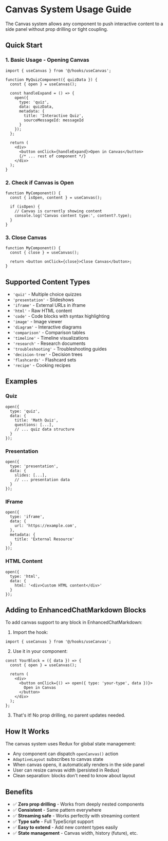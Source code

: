 # Canvas System Usage Guide

The Canvas system allows any component to push interactive content to a side panel without prop drilling or tight coupling.

## Quick Start

### 1. Basic Usage - Opening Canvas

```tsx
import { useCanvas } from '@/hooks/useCanvas';

function MyQuizComponent({ quizData }) {
  const { open } = useCanvas();

  const handleExpand = () => {
    open({
      type: 'quiz',
      data: quizData,
      metadata: { 
        title: 'Interactive Quiz',
        sourceMessageId: messageId 
      }
    });
  };

  return (
    <div>
      <button onClick={handleExpand}>Open in Canvas</button>
      {/* ... rest of component */}
    </div>
  );
}
```

### 2. Check if Canvas is Open

```tsx
function MyComponent() {
  const { isOpen, content } = useCanvas();

  if (isOpen) {
    // Canvas is currently showing content
    console.log('Canvas content type:', content?.type);
  }
}
```

### 3. Close Canvas

```tsx
function MyComponent() {
  const { close } = useCanvas();

  return <button onClick={close}>Close Canvas</button>;
}
```

## Supported Content Types

- `'quiz'` - Multiple choice quizzes
- `'presentation'` - Slideshows
- `'iframe'` - External URLs in iframe
- `'html'` - Raw HTML content
- `'code'` - Code blocks with syntax highlighting
- `'image'` - Image viewer
- `'diagram'` - Interactive diagrams
- `'comparison'` - Comparison tables
- `'timeline'` - Timeline visualizations
- `'research'` - Research documents
- `'troubleshooting'` - Troubleshooting guides
- `'decision-tree'` - Decision trees
- `'flashcards'` - Flashcard sets
- `'recipe'` - Cooking recipes

## Examples

### Quiz
```tsx
open({
  type: 'quiz',
  data: {
    title: 'Math Quiz',
    questions: [...],
    // ... quiz data structure
  }
});
```

### Presentation
```tsx
open({
  type: 'presentation',
  data: {
    slides: [...],
    // ... presentation data
  }
});
```

### IFrame
```tsx
open({
  type: 'iframe',
  data: {
    url: 'https://example.com',
  },
  metadata: {
    title: 'External Resource'
  }
});
```

### HTML Content
```tsx
open({
  type: 'html',
  data: {
    html: '<div>Custom HTML content</div>'
  }
});
```

## Adding to EnhancedChatMarkdown Blocks

To add canvas support to any block in EnhancedChatMarkdown:

1. Import the hook:
```tsx
import { useCanvas } from '@/hooks/useCanvas';
```

2. Use it in your component:
```tsx
const YourBlock = ({ data }) => {
  const { open } = useCanvas();
  
  return (
    <div>
      <button onClick={() => open({ type: 'your-type', data })}>
        Open in Canvas
      </button>
    </div>
  );
};
```

3. That's it! No prop drilling, no parent updates needed.

## How It Works

The canvas system uses Redux for global state management:
- Any component can dispatch `openCanvas()` action
- `AdaptiveLayout` subscribes to canvas state
- When canvas opens, it automatically renders in the side panel
- User can resize canvas width (persisted in Redux)
- Clean separation: blocks don't need to know about layout

## Benefits

- ✅ **Zero prop drilling** - Works from deeply nested components
- ✅ **Consistent** - Same pattern everywhere
- ✅ **Streaming safe** - Works perfectly with streaming content
- ✅ **Type safe** - Full TypeScript support
- ✅ **Easy to extend** - Add new content types easily
- ✅ **State management** - Canvas width, history (future), etc.

